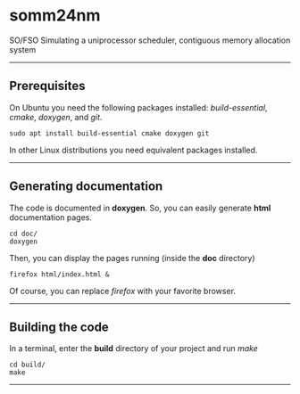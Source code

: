 # somm24nm
SO/FSO  Simulating a uniprocessor scheduler, contiguous memory allocation system

******

## Prerequisites

On Ubuntu you need the following packages installed: 
_build-essential_, _cmake_, _doxygen_, and _git_.

```
sudo apt install build-essential cmake doxygen git
```
In other Linux distributions you need equivalent packages installed.

******

## Generating documentation

The code is documented in **doxygen**. So, you can easily generate **html** documentation pages.

```
cd doc/
doxygen
```
Then, you can display the pages running (inside the **doc** directory)

```
firefox html/index.html &
```

Of course, you can replace _firefox_ with your favorite browser.

******

## Building the code

In a terminal, enter the **build** directory of your project and run _make_

```
cd build/
make
```

******

<!-- ## Testing the code

After building the code, a program will be put in the <tt>/bin</tt> directory. 
It is a default test program delivered with the base code.

You may edit it (<tt>main.cpp</tt>) to write your own tests.

Alternatively, you can write new test programs.
In this case, do not forget to add them to the main <tt>CMakeList.txt</tt> file. -->



